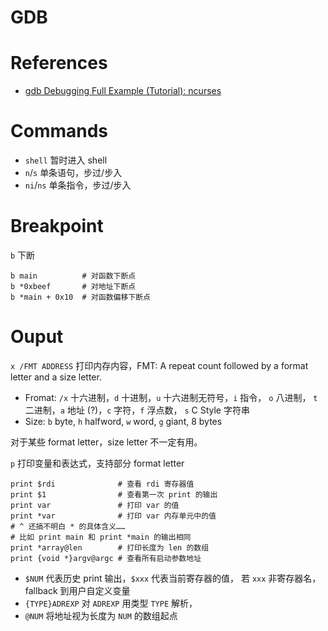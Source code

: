 GDB
===

# References

* [gdb Debugging Full Example (Tutorial): ncurses](http://www.brendangregg.com/blog/2016-08-09/gdb-example-ncurses.html)

# Commands

* `shell` 暂时进入 shell
* `n`/`s` 单条语句，步过/步入
* `ni`/`ns` 单条指令，步过/步入

# Breakpoint

`b` 下断

    b main          # 对函数下断点
    b *0xbeef       # 对地址下断点
    b *main + 0x10  # 对函数偏移下断点

# Ouput

`x /FMT ADDRESS` 打印内存内容，FMT: A repeat count followed by a format letter 
and a size letter.

- Fromat: `/x` 十六进制，`d` 十进制，`u` 十六进制无符号，`i` 指令， `o` 八进制，
  `t` 二进制，`a` 地址 (?)，`c` 字符，`f` 浮点数， `s` C Style 字符串
- Size: `b` byte, `h` halfword, `w` word, `g` giant, 8 bytes

对于某些 format letter，size letter 不一定有用。

`p` 打印变量和表达式，支持部分 format letter

    print $rdi              # 查看 rdi 寄存器值
    print $1                # 查看第一次 print 的输出
    print var               # 打印 var 的值
    print *var              # 打印 var 内存单元中的值
    # ^ 还搞不明白 * 的具体含义……
    # 比如 print main 和 print *main 的输出相同
    print *array@len        # 打印长度为 len 的数组
    print {void *}argv@argc # 查看所有启动参数地址

- `$NUM` 代表历史 print 输出，`$xxx` 代表当前寄存器的值，
  若 `xxx` 非寄存器名，fallback 到用户自定义变量
- `{TYPE}ADREXP` 对 `ADREXP` 用类型 `TYPE` 解析，
- `@NUM` 将地址视为长度为 `NUM` 的数组起点
